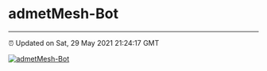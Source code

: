 # admetMesh-Bot
---
⏰ Updated on Sat, 29 May 2021 21:24:17 GMT

[![admetMesh-Bot](https://github.com/kotori-y/admetMesh-bot/actions/workflows/main.yml/badge.svg)](https://github.com/kotori-y/admetMesh-bot/actions/workflows/main.yml)
